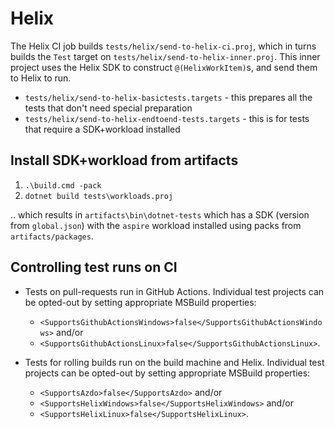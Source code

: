 # Helix

The Helix CI job builds `tests/helix/send-to-helix-ci.proj`, which in turns builds the `Test` target on `tests/helix/send-to-helix-inner.proj`. This inner project uses the Helix SDK to construct `@(HelixWorkItem)`s, and send them to Helix to run.

- `tests/helix/send-to-helix-basictests.targets` - this prepares all the tests that don't need special preparation
- `tests/helix/send-to-helix-endtoend-tests.targets` - this is for tests that require a SDK+workload installed

## Install SDK+workload from artifacts

1. `.\build.cmd -pack`
2. `dotnet build tests\workloads.proj`

.. which results in `artifacts\bin\dotnet-tests` which has a SDK (version from `global.json`) with the `aspire` workload installed using packs from `artifacts/packages`.

## Controlling test runs on CI

- Tests on pull-requests run in GitHub Actions. Individual test projects can be opted-out by setting appropriate MSBuild properties:
  - `<SupportsGithubActionsWindows>false</SupportsGithubActionsWindows>` and/or
  - `<SupportsGithubActionsLinux>false</SupportsGithubActionsLinux>`.

- Tests for rolling builds run on the build machine and Helix.
Individual test projects can be opted-out by setting appropriate MSBuild properties:
  - `<SupportsAzdo>false</SupportsAzdo>` and/or
  - `<SupportsHelixWindows>false</SupportsHelixWindows>` and/or
  - `<SupportsHelixLinux>false</SupportsHelixLinux>`.

